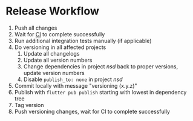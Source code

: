 # Release Workflow

1. Push all changes
2. Wait for [CI](https://github.com/sebastianhaberey/nsd/actions) to complete successfully
3. Run additional integration tests manually (if applicable)
4. Do versioning in all affected projects
    1. Update all changelogs
    2. Update all version numbers
    3. Change dependencies in project _nsd_ back to proper versions, update version numbers
    4. Disable `publish_to: none` in project _nsd_
5. Commit locally with message "versioning (x.y.z)"
6. Publish with `flutter pub publish` starting with lowest in dependency tree
7. Tag version
8. Push versioning changes, wait for CI to complete successfully